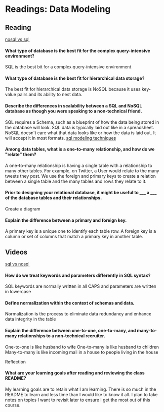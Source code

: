 # Readings: Data Modeling  
  
## Reading  
[nosql vs sql](https://www.thegeekstuff.com/2014/01/sql-vs-nosql-db/?utm_source=tuicool)    
  
#### What type of database is the best fit for the complex query-intensive environment?  
  
  SQL is the best bit for a complex query-intensive environment  
  
#### What type of database is the best fit for hierarchical data storage?  
  
  The best fit for hierarchical data storage is NoSQL because it uses key-value pairs and its ability to nest data. 
  
#### Describe the differences in scalability between a SQL and NoSQL database as though you were speaking to a non-technical friend.  
  
  SQL requires a Schema, such as a blueprint of how the data being stored in the database will look. SQL data is typically laid out like in a spreadsheet. NoSQL doesn't care what that data looks like or how the data is laid out. It will accept it in most formats. 
[sql modeling techniques](https://www.essentialsql.com/get-ready-to-learn-sql-7-simplified-data-modeling/)  
  
#### Among data tables, what is a one-to-many relationship, and how do we "relate" them?  
  
  A one-to-many relationship is having a single table with a relationship to many other tables. For example, on Twitter, a User would relate to the many tweets they post. 
  We use the foreign and primary keys to create a relation between a single table and the many tables and rows they relate to it.
  
#### Prior to designing your relational database, it might be useful to ___ a ___ of the database tables and their relationships.  
  
  Create a diagram
  
#### Explain the difference between a primary and foreign key.  
  
  A primary key is a unique one to identify each table row. 
  A foreign key is a column or set of columns that match a primary key in another table.
  
## Videos  
  
[sql vs nosql](https://www.youtube.com/watch?v=ZS_kXvOeQ5Y&ab_channel=Academind)  
  
#### How do we treat keywords and parameters differently in SQL syntax?
  
  SQL keywords are normally written in all CAPS and parameters are written in lowercase
  
#### Define normalization within the context of schemas and data.  
  
  Normalization is the process to eliminate data redundancy and enhance data integrity in the table
  
#### Explain the difference between one-to-one, one-to-many, and many-to-many relationships to a non-technical recruiter.  
  
  One-to-one is like husband to wife
  One-to-many is like husband to children
  Many-to-many is like incoming mail in a house to people living in the house 
  
Reflection
#### What are your learning goals after reading and reviewing the class README?

My learning goals are to retain what I am learning. There is so much in the README to learn and less time than I would like to know it all. I plan to take notes on topics I want to revisit later to ensure I get the most out of this course.  
